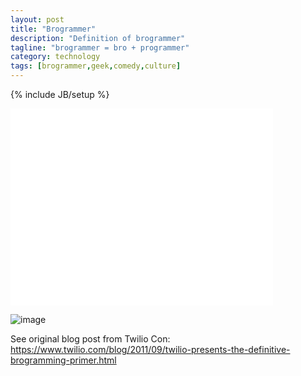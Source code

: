 ```yaml
---
layout: post
title: "Brogrammer"
description: "Definition of brogrammer"
tagline: "brogrammer = bro + programmer"
category: technology
tags: [brogrammer,geek,comedy,culture]
---
```

{% include JB/setup %}

<!-- <iframe width="420" height="315" src="//www.youtube.com/embed/Qi_AAqi0RZM" frameborder="0"> </iframe> -->
<iframe width="420" height="315" src="//www.youtube.com/embed/BWsAQsydzR4" frameborder="0"> </iframe>

![image](https://user-images.githubusercontent.com/422501/81266528-ba183a00-8ff9-11ea-9685-389076acb6e2.png)

See original blog post from Twilio Con: <https://www.twilio.com/blog/2011/09/twilio-presents-the-definitive-brogramming-primer.html>


